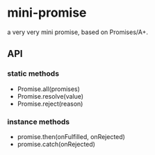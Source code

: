 # mini-promise

a very very mini promise, based on Promises/A+.

## API

### static methods

* Promise.all(promises)
* Promise.resolve(value)
* Promise.reject(reason)

### instance methods

* promise.then(onFulfilled, onRejected)
* promise.catch(onRejected)

